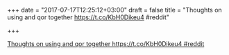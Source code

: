 +++
date = "2017-07-17T12:25:12+03:00"
draft = false
title = "Thoughts on using  and qor together https://t.co/KbH0Dikeu4 #reddit"

+++

<p><a href="https://t.co/S0K1u39ZmE">Thoughts on using  and qor together https://t.co/KbH0Dikeu4 #reddit</a></p>